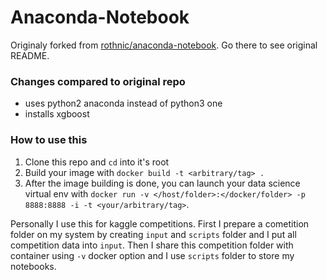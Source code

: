 # Anaconda-Notebook

Originaly forked from [rothnic/anaconda-notebook](https://github.com/rothnic/anaconda-notebook). Go there to see original README.


### Changes compared to original repo

- uses python2 anaconda instead of python3 one
- installs xgboost
 

### How to use this

1. Clone this repo and `cd` into it's root
2. Build your image with `docker build -t <arbitrary/tag> .`
3. After the image building is done, you can launch your data science virtual env with `docker run -v </host/folder>:</docker/folder> -p 8888:8888 -i -t <your/arbitrary/tag>`.

Personally I use this for kaggle competitions. First I prepare a cometition folder on my system by creating `input` and `scripts` folder and I put all competition data into `input`. Then I share this competition folder with container using `-v` docker option and I use `scripts` folder to store my notebooks.
